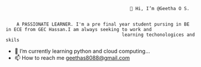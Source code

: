                                                   👋 Hi, I’m @Geetha O S.


        A PASSIONATE LEARNER. I'm a pre final year student pursing in BE in ECE from GEC Hassan.I am always seeking to work and
                                               learning techonologices and skils

- 🌱 I’m currently learning python and cloud computing...
- 📫 How to reach me geethas8088@gmail.com
<!---
GeethaOS3/GeethaOS3 is a ✨ special ✨ repository because its `README.md` (this file) appears on your GitHub profile.
You can click the Preview link to take a look at your changes.
--->
